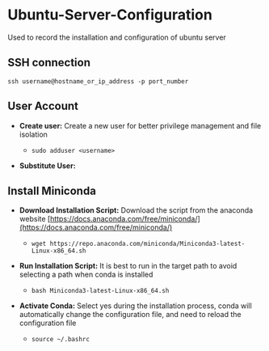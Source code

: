 # Ubuntu-Server-Configuration
Used to record the installation and configuration of ubuntu server

## SSH connection
`ssh username@hostname_or_ip_address -p port_number`

## User Account
* **Create user:** Create a new user for better privilege management and file isolation
    * `sudo adduser <username>`

* **Substitute User:**

## Install Miniconda
* **Download Installation Script:** Download the script from the anaconda website [https://docs.anaconda.com/free/miniconda/](https://docs.anaconda.com/free/miniconda/)
    * `wget https://repo.anaconda.com/miniconda/Miniconda3-latest-Linux-x86_64.sh`

* **Run Installation Script:** It is best to run in the target path to avoid selecting a path when conda is installed
    * `bash Miniconda3-latest-Linux-x86_64.sh`

* **Activate Conda:** Select yes during the installation process, conda will automatically change the configuration file, and need to reload the configuration file
    * `source ~/.bashrc`
 

